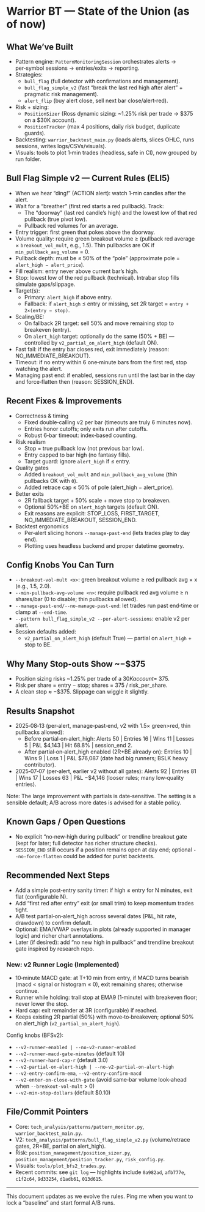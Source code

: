 # Warrior BT — State of the Union (as of now)

## What We’ve Built

- Pattern engine: `PatternMonitoringSession` orchestrates alerts → per‑symbol sessions → entries/exits → reporting.
- Strategies:
  - `bull_flag` (full detector with confirmations and management).
  - `bull_flag_simple_v2` (fast “break the last red high after alert” + pragmatic risk management).
  - `alert_flip` (buy alert close, sell next bar close/alert‑red).
- Risk + sizing:
  - `PositionSizer` (Ross dynamic sizing: ~1.25% risk per trade → $375 on a $30K account).
  - `PositionTracker` (max 4 positions, daily risk budget, duplicate guards).
- Backtesting: `warrior_backtest_main.py` (loads alerts, slices OHLC, runs sessions, writes logs/CSVs/visuals).
- Visuals: tools to plot 1‑min trades (headless, safe in CI), now grouped by run folder.

## Bull Flag Simple v2 — Current Rules (ELI5)

- When we hear “ding!” (ACTION alert): watch 1‑min candles after the alert.
- Wait for a “breather” (first red starts a red pullback). Track:
  - The “doorway” (last red candle’s high) and the lowest low of that red pullback (true pivot low).
  - Pullback red volumes for an average.
- Entry trigger: first green that pokes above the doorway.
- Volume quality: require green breakout volume ≥ (pullback red average × `breakout_vol_mult`, e.g., 1.5). Thin pullbacks are OK if `min_pullback_avg_volume` = 0.
- Pullback depth: must be ≤ 50% of the “pole” (approximate pole = `alert_high − alert_price`).
- Fill realism: entry never above current bar’s high.
- Stop: lowest low of the red pullback (technical). Intrabar stop fills simulate gaps/slippage.
- Target(s):
  - Primary: `alert_high` if above entry.
  - Fallback: if `alert_high` ≤ entry or missing, set 2R target = `entry + 2×(entry − stop)`.
- Scaling/BE:
  - On fallback 2R target: sell 50% and move remaining stop to breakeven (entry).
  - On `alert_high` target: optionally do the same (50% + BE) — controlled by `v2_partial_on_alert_high` (default ON).
- Fast fail: if the entry bar closes red, exit immediately (reason: NO_IMMEDIATE_BREAKOUT).
- Timeout: if no entry within 6 one‑minute bars from the first red, stop watching the alert.
- Managing past end: if enabled, sessions run until the last bar in the day and force‑flatten then (reason: SESSION_END).

## Recent Fixes & Improvements

- Correctness & timing
  - Fixed double‑calling v2 per bar (timeouts are truly 6 minutes now).
  - Entries honor cutoffs; only exits run after cutoffs.
  - Robust 6‑bar timeout: index‑based counting.
- Risk realism
  - Stop = true pullback low (not previous bar low).
  - Entry capped to bar high (no fantasy fills).
  - Target guard: ignore `alert_high` if ≤ entry.
- Quality gates
  - Added `breakout_vol_mult` and `min_pullback_avg_volume` (thin pullbacks OK with `0`).
  - Added retrace cap ≤ 50% of pole (alert_high − alert_price).
- Better exits
  - 2R fallback target + 50% scale + move stop to breakeven.
  - Optional 50%+BE on `alert_high` targets (default ON).
  - Exit reasons are explicit: STOP_LOSS, FIRST_TARGET, NO_IMMEDIATE_BREAKOUT, SESSION_END.
- Backtest ergonomics
  - Per‑alert slicing honors `--manage-past-end` (lets trades play to day end).
  - Plotting uses headless backend and proper datetime geometry.

## Config Knobs You Can Turn

- `--breakout-vol-mult <x>`: green breakout volume ≥ red pullback avg × x (e.g., 1.5, 2.0).
- `--min-pullback-avg-volume <n>`: require pullback red avg volume ≥ n shares/bar (0 to disable; thin pullbacks allowed).
- `--manage-past-end/--no-manage-past-end`: let trades run past end‑time or clamp at `--end-time`.
- `--pattern bull_flag_simple_v2 --per-alert-sessions`: enable v2 per alert.
- Session defaults added:
  - `v2_partial_on_alert_high` (default True) — partial on `alert_high` + stop to BE.

## Why Many Stop‑outs Show ~−$375

- Position sizing risks ~1.25% per trade of a $30K account = ~$375.
- Risk per share = entry − stop; shares = 375 / risk_per_share.
- A clean stop ≈ −$375. Slippage can wiggle it slightly.

## Results Snapshot

- 2025‑08‑13 (per‑alert, manage‑past‑end, v2 with 1.5× green>red, thin pullbacks allowed):
  - Before partial‑on‑alert_high: Alerts 50 | Entries 16 | Wins 11 | Losses 5 | P&L $4,143 | Hit 68.8% | session_end 2.
  - After partial‑on‑alert_high enabled (2R+BE already on): Entries 10 | Wins 9 | Loss 1 | P&L $76,087 (date had big runners; BSLK heavy contributor).
- 2025‑07‑07 (per‑alert, earlier v2 without all gates): Alerts 92 | Entries 81 | Wins 17 | Losses 63 | P&L −$4,146 (looser rules; many low‑quality entries).

Note: The large improvement with partials is date‑sensitive. The setting is a sensible default; A/B across more dates is advised for a stable policy.

## Known Gaps / Open Questions

- No explicit “no‑new‑high during pullback” or trendline breakout gate (kept for later; full detector has richer structure checks).
- `SESSION_END` still occurs if a position remains open at day end; optional `--no-force-flatten` could be added for purist backtests.

## Recommended Next Steps

- Add a simple post‑entry sanity timer: if high ≤ entry for N minutes, exit flat (configurable N).
- Add “first red after entry” exit (or small trim) to keep momentum trades tight.
- A/B test partial‑on‑alert_high across several dates (P&L, hit rate, drawdown) to confirm default.
- Optional: EMA/VWAP overlays in plots (already supported in manager logic) and richer chart annotations.
- Later (if desired): add “no new high in pullback” and trendline breakout gate inspired by research repo.

### New: v2 Runner Logic (Implemented)

- 10‑minute MACD gate: at T+10 min from entry, if MACD turns bearish (macd < signal or histogram ≤ 0), exit remaining shares; otherwise continue.
- Runner while holding: trail stop at EMA9 (1‑minute) with breakeven floor; never lower the stop.
- Hard cap: exit remainder at 3R (configurable) if reached.
- Keeps existing 2R partial (50%) with move‑to‑breakeven; optional 50% on alert_high (`v2_partial_on_alert_high`).

Config knobs (BFSv2):
- `--v2-runner-enabled | --no-v2-runner-enabled`
- `--v2-runner-macd-gate-minutes` (default 10)
- `--v2-runner-hard-cap-r` (default 3.0)
- `--v2-partial-on-alert-high | --no-v2-partial-on-alert-high`
- `--v2-entry-confirm-ema`, `--v2-entry-confirm-macd`
- `--v2-enter-on-close-with-gate` (avoid same‑bar volume look‑ahead when `--breakout-vol-mult` > 0)
- `--v2-min-stop-dollars` (default $0.10)

## File/Commit Pointers

- Core: `tech_analysis/patterns/pattern_monitor.py`, `warrior_backtest_main.py`.
- V2: `tech_analysis/patterns/bull_flag_simple_v2.py` (volume/retrace gates, 2R+BE, partial on alert_high).
- Risk: `position_management/position_sizer.py`, `position_management/position_tracker.py`, `risk_config.py`.
- Visuals: `tools/plot_bfs2_trades.py`.
- Recent commits: see `git log` — highlights include `0a982ad`, `afb777e`, `c1f2c64`, `9d33254`, `d1adb61`, `013d615`.

---
This document updates as we evolve the rules. Ping me when you want to lock a “baseline” and start formal A/B runs.
